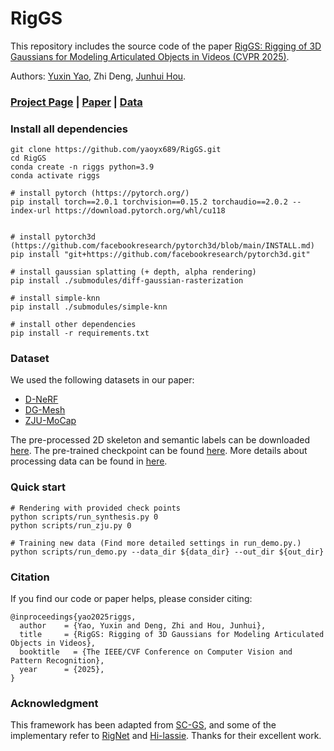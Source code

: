 # RigGS
This repository includes the source code of the paper [RigGS: Rigging of 3D Gaussians for Modeling Articulated Objects in Videos (CVPR 2025)](https://arxiv.org/abs/xxx).

Authors: [Yuxin Yao](https://yaoyx689.github.io/), Zhi Deng, [Junhui Hou](https://sites.google.com/site/junhuihoushomepage/).

### <a href="https://yaoyx689.github.io/RigGS.html" target="_blank">Project Page</a> | <a href="https://arxiv.org/abs/xxx" target="_blank">Paper</a> | <a href="xxx" target="_blank">Data</a>


### Install all dependencies  
```shell
git clone https://github.com/yaoyx689/RigGS.git
cd RigGS 
conda create -n riggs python=3.9 
conda activate riggs

# install pytorch (https://pytorch.org/)
pip install torch==2.0.1 torchvision==0.15.2 torchaudio==2.0.2 --index-url https://download.pytorch.org/whl/cu118


# install pytorch3d (https://github.com/facebookresearch/pytorch3d/blob/main/INSTALL.md)
pip install "git+https://github.com/facebookresearch/pytorch3d.git"

# install gaussian splatting (+ depth, alpha rendering)
pip install ./submodules/diff-gaussian-rasterization

# install simple-knn
pip install ./submodules/simple-knn

# install other dependencies
pip install -r requirements.txt 
```


### Dataset
We used the following datasets in our paper:

- [D-NeRF](https://www.dropbox.com/scl/fi/cdcmkufncwcikk1dzbgb4/data.zip?rlkey=n5m21i84v2b2xk6h7qgiu8nkg&e=2&dl=0)
- [DG-Mesh](https://github.com/Isabella98Liu/DG-Mesh)
- [ZJU-MoCap](https://github.com/zju3dv/neuralbody/blob/master/INSTALL.md#zju-mocap-dataset) 

The pre-processed 2D skeleton and semantic labels can be downloaded [here](http://). The pre-trained checkpoint can be found [here](http://). More details about processing data can be found in [here](./process_data/readme.md). 



### Quick start

```
# Rendering with provided check points
python scripts/run_synthesis.py 0 
python scripts/run_zju.py 0 

# Training new data (Find more detailed settings in run_demo.py.)
python scripts/run_demo.py --data_dir ${data_dir} --out_dir ${out_dir} 
```


### Citation 
If you find our code or paper helps, please consider citing:
```
@inproceedings{yao2025riggs,
  author    = {Yao, Yuxin and Deng, Zhi and Hou, Junhui},
  title     = {RigGS: Rigging of 3D Gaussians for Modeling Articulated Objects in Videos},
  booktitle   = {The IEEE/CVF Conference on Computer Vision and Pattern Recognition},
  year      = {2025},
}
```

### Acknowledgment
This framework has been adapted from [SC-GS](https://github.com/yihua7/SC-GS), and some of the implementary refer to [RigNet](https://github.com/zhan-xu/RigNet) and [Hi-lassie](https://github.com/google/hi-lassie). Thanks for their excellent work.